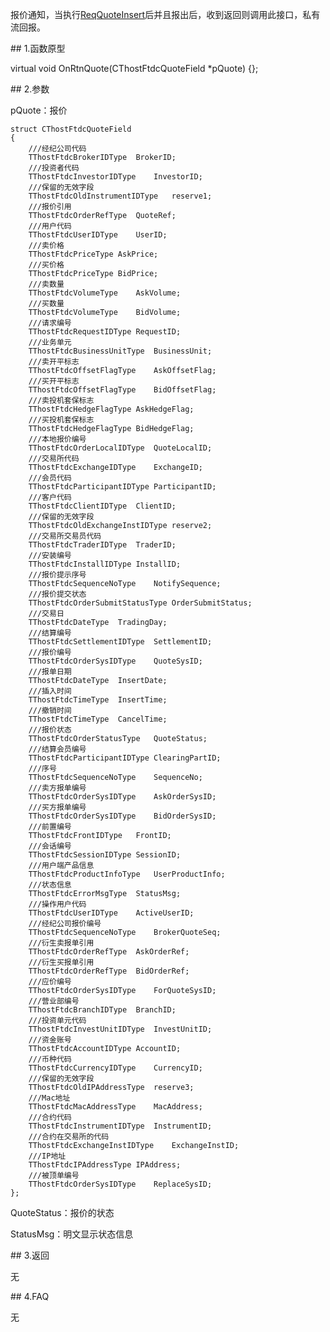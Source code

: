 <p>报价通知，当执行<a href="../../CTHOSTFTDCTRADERSPI/REQQUOTEINSERT/">ReqQuoteInsert</a>后并且报出后，收到返回则调用此接口，私有流回报。</p>
<span class="anchor" id="00ab18fe-1791-4315-9f93-8d62ef3a4031"></span>
## 1.函数原型
<p>virtual void OnRtnQuote(CThostFtdcQuoteField *pQuote) {};</p>
<span class="anchor" id="fec8f942-248e-4f95-99ce-819cb12b94b4"></span>
## 2.参数
<p>pQuote：报价</p>
<pre><code>struct CThostFtdcQuoteField
{
    ///经纪公司代码
    TThostFtdcBrokerIDType  BrokerID;
    ///投资者代码
    TThostFtdcInvestorIDType    InvestorID;
    ///保留的无效字段
    TThostFtdcOldInstrumentIDType   reserve1;
    ///报价引用
    TThostFtdcOrderRefType  QuoteRef;
    ///用户代码
    TThostFtdcUserIDType    UserID;
    ///卖价格
    TThostFtdcPriceType AskPrice;
    ///买价格
    TThostFtdcPriceType BidPrice;
    ///卖数量
    TThostFtdcVolumeType    AskVolume;
    ///买数量
    TThostFtdcVolumeType    BidVolume;
    ///请求编号
    TThostFtdcRequestIDType RequestID;
    ///业务单元
    TThostFtdcBusinessUnitType  BusinessUnit;
    ///卖开平标志
    TThostFtdcOffsetFlagType    AskOffsetFlag;
    ///买开平标志
    TThostFtdcOffsetFlagType    BidOffsetFlag;
    ///卖投机套保标志
    TThostFtdcHedgeFlagType AskHedgeFlag;
    ///买投机套保标志
    TThostFtdcHedgeFlagType BidHedgeFlag;
    ///本地报价编号
    TThostFtdcOrderLocalIDType  QuoteLocalID;
    ///交易所代码
    TThostFtdcExchangeIDType    ExchangeID;
    ///会员代码
    TThostFtdcParticipantIDType ParticipantID;
    ///客户代码
    TThostFtdcClientIDType  ClientID;
    ///保留的无效字段
    TThostFtdcOldExchangeInstIDType reserve2;
    ///交易所交易员代码
    TThostFtdcTraderIDType  TraderID;
    ///安装编号
    TThostFtdcInstallIDType InstallID;
    ///报价提示序号
    TThostFtdcSequenceNoType    NotifySequence;
    ///报价提交状态
    TThostFtdcOrderSubmitStatusType OrderSubmitStatus;
    ///交易日
    TThostFtdcDateType  TradingDay;
    ///结算编号
    TThostFtdcSettlementIDType  SettlementID;
    ///报价编号
    TThostFtdcOrderSysIDType    QuoteSysID;
    ///报单日期
    TThostFtdcDateType  InsertDate;
    ///插入时间
    TThostFtdcTimeType  InsertTime;
    ///撤销时间
    TThostFtdcTimeType  CancelTime;
    ///报价状态
    TThostFtdcOrderStatusType   QuoteStatus;
    ///结算会员编号
    TThostFtdcParticipantIDType ClearingPartID;
    ///序号
    TThostFtdcSequenceNoType    SequenceNo;
    ///卖方报单编号
    TThostFtdcOrderSysIDType    AskOrderSysID;
    ///买方报单编号
    TThostFtdcOrderSysIDType    BidOrderSysID;
    ///前置编号
    TThostFtdcFrontIDType   FrontID;
    ///会话编号
    TThostFtdcSessionIDType SessionID;
    ///用户端产品信息
    TThostFtdcProductInfoType   UserProductInfo;
    ///状态信息
    TThostFtdcErrorMsgType  StatusMsg;
    ///操作用户代码
    TThostFtdcUserIDType    ActiveUserID;
    ///经纪公司报价编号
    TThostFtdcSequenceNoType    BrokerQuoteSeq;
    ///衍生卖报单引用
    TThostFtdcOrderRefType  AskOrderRef;
    ///衍生买报单引用
    TThostFtdcOrderRefType  BidOrderRef;
    ///应价编号
    TThostFtdcOrderSysIDType    ForQuoteSysID;
    ///营业部编号
    TThostFtdcBranchIDType  BranchID;
    ///投资单元代码
    TThostFtdcInvestUnitIDType  InvestUnitID;
    ///资金账号
    TThostFtdcAccountIDType AccountID;
    ///币种代码
    TThostFtdcCurrencyIDType    CurrencyID;
    ///保留的无效字段
    TThostFtdcOldIPAddressType  reserve3;
    ///Mac地址
    TThostFtdcMacAddressType    MacAddress;
    ///合约代码
    TThostFtdcInstrumentIDType  InstrumentID;
    ///合约在交易所的代码
    TThostFtdcExchangeInstIDType    ExchangeInstID;
    ///IP地址
    TThostFtdcIPAddressType IPAddress;
    ///被顶单编号
    TThostFtdcOrderSysIDType    ReplaceSysID;
};
</code></pre>
<p>QuoteStatus：报价的状态</p>
<p>StatusMsg：明文显示状态信息</p>
<span class="anchor" id="a12c0765-6afe-4692-bfda-a3d7cc18f623"></span>
## 3.返回
<p>无</p>
<span class="anchor" id="3cc27ebf-8182-435a-8b0a-46bcd13822c6"></span>
## 4.FAQ
<p>无</p>
